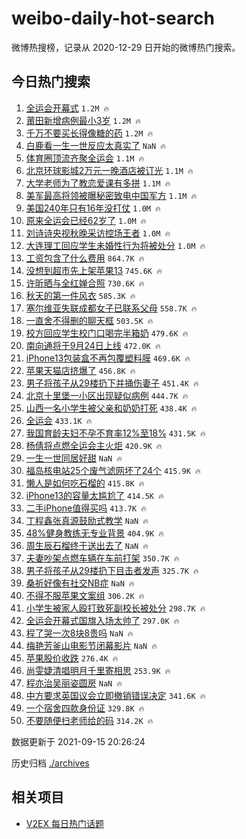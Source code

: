 # weibo-daily-hot-search

微博热搜榜，记录从 2020-12-29 日开始的微博热门搜索。

## 今日热门搜索

<!-- BEGIN -->

1. [全运会开幕式](https://s.weibo.com/weibo?q=%23%E5%85%A8%E8%BF%90%E4%BC%9A%E5%BC%80%E5%B9%95%E5%BC%8F%23&Refer=top) `1.2M 🔥`
1. [莆田新增病例最小3岁](https://s.weibo.com/weibo?q=%23%E8%8E%86%E7%94%B0%E6%96%B0%E5%A2%9E%E7%97%85%E4%BE%8B%E6%9C%80%E5%B0%8F3%E5%B2%81%23&Refer=top) `1.2M 🔥`
1. [千万不要买长得像糖的药](https://s.weibo.com/weibo?q=%23%E5%8D%83%E4%B8%87%E4%B8%8D%E8%A6%81%E4%B9%B0%E9%95%BF%E5%BE%97%E5%83%8F%E7%B3%96%E7%9A%84%E8%8D%AF%23&Refer=top) `1.2M 🔥`
1. [白鹿看一生一世反应太真实了](https://s.weibo.com/weibo?q=%23%E7%99%BD%E9%B9%BF%E7%9C%8B%E4%B8%80%E7%94%9F%E4%B8%80%E4%B8%96%E5%8F%8D%E5%BA%94%E5%A4%AA%E7%9C%9F%E5%AE%9E%E4%BA%86%23&Refer=top) `NaN 🔥`
1. [体育圈顶流齐聚全运会](https://s.weibo.com/weibo?q=%23%E4%BD%93%E8%82%B2%E5%9C%88%E9%A1%B6%E6%B5%81%E9%BD%90%E8%81%9A%E5%85%A8%E8%BF%90%E4%BC%9A%23&Refer=top) `1.1M 🔥`
1. [北京环球影城2万元一晚酒店被订光](https://s.weibo.com/weibo?q=%23%E5%8C%97%E4%BA%AC%E7%8E%AF%E7%90%83%E5%BD%B1%E5%9F%8E2%E4%B8%87%E5%85%83%E4%B8%80%E6%99%9A%E9%85%92%E5%BA%97%E8%A2%AB%E8%AE%A2%E5%85%89%23&Refer=top) `1.1M 🔥`
1. [大学老师为了教恋爱课有多拼](https://s.weibo.com/weibo?q=%E5%A4%A7%E5%AD%A6%E8%80%81%E5%B8%88%E4%B8%BA%E4%BA%86%E6%95%99%E6%81%8B%E7%88%B1%E8%AF%BE%E6%9C%89%E5%A4%9A%E6%8B%BC&Refer=top) `1.1M 🔥`
1. [美军最高将领被曝秘密致电中国军方](https://s.weibo.com/weibo?q=%23%E7%BE%8E%E5%86%9B%E6%9C%80%E9%AB%98%E5%B0%86%E9%A2%86%E8%A2%AB%E6%9B%9D%E7%A7%98%E5%AF%86%E8%87%B4%E7%94%B5%E4%B8%AD%E5%9B%BD%E5%86%9B%E6%96%B9%23&Refer=top) `1.1M 🔥`
1. [美国240年只有16年没打仗](https://s.weibo.com/weibo?q=%23%E7%BE%8E%E5%9B%BD240%E5%B9%B4%E5%8F%AA%E6%9C%8916%E5%B9%B4%E6%B2%A1%E6%89%93%E4%BB%97%23&Refer=top) `1.0M 🔥`
1. [原来全运会已经62岁了](https://s.weibo.com/weibo?q=%23%E5%8E%9F%E6%9D%A5%E5%85%A8%E8%BF%90%E4%BC%9A%E5%B7%B2%E7%BB%8F62%E5%B2%81%E4%BA%86%23&Refer=top) `1.0M 🔥`
1. [刘诗诗央视秋晚采访控场王者](https://s.weibo.com/weibo?q=%23%E5%88%98%E8%AF%97%E8%AF%97%E5%A4%AE%E8%A7%86%E7%A7%8B%E6%99%9A%E9%87%87%E8%AE%BF%E6%8E%A7%E5%9C%BA%E7%8E%8B%E8%80%85%23&Refer=top) `1.0M 🔥`
1. [大连理工回应学生未婚性行为将被处分](https://s.weibo.com/weibo?q=%23%E5%A4%A7%E8%BF%9E%E7%90%86%E5%B7%A5%E5%9B%9E%E5%BA%94%E5%AD%A6%E7%94%9F%E6%9C%AA%E5%A9%9A%E6%80%A7%E8%A1%8C%E4%B8%BA%E5%B0%86%E8%A2%AB%E5%A4%84%E5%88%86%23&Refer=top) `1.0M 🔥`
1. [工资包含了什么费用](https://s.weibo.com/weibo?q=%23%E5%B7%A5%E8%B5%84%E5%8C%85%E5%90%AB%E4%BA%86%E4%BB%80%E4%B9%88%E8%B4%B9%E7%94%A8%23&Refer=top) `864.7K 🔥`
1. [没想到超市先上架苹果13](https://s.weibo.com/weibo?q=%23%E6%B2%A1%E6%83%B3%E5%88%B0%E8%B6%85%E5%B8%82%E5%85%88%E4%B8%8A%E6%9E%B6%E8%8B%B9%E6%9E%9C13%23&Refer=top) `745.6K 🔥`
1. [许昕晒与全红婵合照](https://s.weibo.com/weibo?q=%23%E8%AE%B8%E6%98%95%E6%99%92%E4%B8%8E%E5%85%A8%E7%BA%A2%E5%A9%B5%E5%90%88%E7%85%A7%23&Refer=top) `730.6K 🔥`
1. [秋天的第一件风衣](https://s.weibo.com/weibo?q=%23%E7%A7%8B%E5%A4%A9%E7%9A%84%E7%AC%AC%E4%B8%80%E4%BB%B6%E9%A3%8E%E8%A1%A3%23&Refer=top) `585.3K 🔥`
1. [塞尔维亚失联成都女子已联系父母](https://s.weibo.com/weibo?q=%23%E5%A1%9E%E5%B0%94%E7%BB%B4%E4%BA%9A%E5%A4%B1%E8%81%94%E6%88%90%E9%83%BD%E5%A5%B3%E5%AD%90%E5%B7%B2%E8%81%94%E7%B3%BB%E7%88%B6%E6%AF%8D%23&Refer=top) `558.7K 🔥`
1. [一直舍不得删的聊天框](https://s.weibo.com/weibo?q=%23%E4%B8%80%E7%9B%B4%E8%88%8D%E4%B8%8D%E5%BE%97%E5%88%A0%E7%9A%84%E8%81%8A%E5%A4%A9%E6%A1%86%23&Refer=top) `503.5K 🔥`
1. [校方回应学生校门口喝完半箱奶](https://s.weibo.com/weibo?q=%23%E6%A0%A1%E6%96%B9%E5%9B%9E%E5%BA%94%E5%AD%A6%E7%94%9F%E6%A0%A1%E9%97%A8%E5%8F%A3%E5%96%9D%E5%AE%8C%E5%8D%8A%E7%AE%B1%E5%A5%B6%23&Refer=top) `479.6K 🔥`
1. [南向通将于9月24日上线](https://s.weibo.com/weibo?q=%23%E5%8D%97%E5%90%91%E9%80%9A%E5%B0%86%E4%BA%8E9%E6%9C%8824%E6%97%A5%E4%B8%8A%E7%BA%BF%23&Refer=top) `472.0K 🔥`
1. [iPhone13包装盒不再包覆塑料膜](https://s.weibo.com/weibo?q=%23iPhone13%E5%8C%85%E8%A3%85%E7%9B%92%E4%B8%8D%E5%86%8D%E5%8C%85%E8%A6%86%E5%A1%91%E6%96%99%E8%86%9C%23&Refer=top) `469.6K 🔥`
1. [苹果天猫店挤爆了](https://s.weibo.com/weibo?q=%23%E8%8B%B9%E6%9E%9C%E5%A4%A9%E7%8C%AB%E5%BA%97%E6%8C%A4%E7%88%86%E4%BA%86%23&Refer=top) `456.8K 🔥`
1. [男子将孩子从29楼扔下并捅伤妻子](https://s.weibo.com/weibo?q=%23%E7%94%B7%E5%AD%90%E5%B0%86%E5%AD%A9%E5%AD%90%E4%BB%8E29%E6%A5%BC%E6%89%94%E4%B8%8B%E5%B9%B6%E6%8D%85%E4%BC%A4%E5%A6%BB%E5%AD%90%23&Refer=top) `451.4K 🔥`
1. [北京十里堡一小区出现疑似病例](https://s.weibo.com/weibo?q=%23%E5%8C%97%E4%BA%AC%E5%8D%81%E9%87%8C%E5%A0%A1%E4%B8%80%E5%B0%8F%E5%8C%BA%E5%87%BA%E7%8E%B0%E7%96%91%E4%BC%BC%E7%97%85%E4%BE%8B%23&Refer=top) `444.7K 🔥`
1. [山西一名小学生被父亲和奶奶打死](https://s.weibo.com/weibo?q=%23%E5%B1%B1%E8%A5%BF%E4%B8%80%E5%90%8D%E5%B0%8F%E5%AD%A6%E7%94%9F%E8%A2%AB%E7%88%B6%E4%BA%B2%E5%92%8C%E5%A5%B6%E5%A5%B6%E6%89%93%E6%AD%BB%23&Refer=top) `438.4K 🔥`
1. [全运会](https://s.weibo.com/weibo?q=%E5%85%A8%E8%BF%90%E4%BC%9A&Refer=top) `433.1K 🔥`
1. [我国育龄夫妇不孕不育率12%至18%](https://s.weibo.com/weibo?q=%23%E6%88%91%E5%9B%BD%E8%82%B2%E9%BE%84%E5%A4%AB%E5%A6%87%E4%B8%8D%E5%AD%95%E4%B8%8D%E8%82%B2%E7%8E%8712%25%E8%87%B318%25%23&Refer=top) `431.5K 🔥`
1. [杨倩将点燃全运会主火炬](https://s.weibo.com/weibo?q=%E6%9D%A8%E5%80%A9%E5%B0%86%E7%82%B9%E7%87%83%E5%85%A8%E8%BF%90%E4%BC%9A%E4%B8%BB%E7%81%AB%E7%82%AC&Refer=top) `420.9K 🔥`
1. [一生一世同居好甜](https://s.weibo.com/weibo?q=%23%E4%B8%80%E7%94%9F%E4%B8%80%E4%B8%96%E5%90%8C%E5%B1%85%E5%A5%BD%E7%94%9C%23&Refer=top) `NaN 🔥`
1. [福岛核电站25个废气滤网坏了24个](https://s.weibo.com/weibo?q=%23%E7%A6%8F%E5%B2%9B%E6%A0%B8%E7%94%B5%E7%AB%9925%E4%B8%AA%E5%BA%9F%E6%B0%94%E6%BB%A4%E7%BD%91%E5%9D%8F%E4%BA%8624%E4%B8%AA%23&Refer=top) `415.9K 🔥`
1. [懒人是如何吃石榴的](https://s.weibo.com/weibo?q=%23%E6%87%92%E4%BA%BA%E6%98%AF%E5%A6%82%E4%BD%95%E5%90%83%E7%9F%B3%E6%A6%B4%E7%9A%84%23&Refer=top) `415.8K 🔥`
1. [iPhone13的容量太尴尬了](https://s.weibo.com/weibo?q=%23iPhone13%E7%9A%84%E5%AE%B9%E9%87%8F%E5%A4%AA%E5%B0%B4%E5%B0%AC%E4%BA%86%23&Refer=top) `414.5K 🔥`
1. [二手iPhone值得买吗](https://s.weibo.com/weibo?q=%E4%BA%8C%E6%89%8BiPhone%E5%80%BC%E5%BE%97%E4%B9%B0%E5%90%97&Refer=top) `413.7K 🔥`
1. [丁程鑫张真源鼓励式教学](https://s.weibo.com/weibo?q=%23%E4%B8%81%E7%A8%8B%E9%91%AB%E5%BC%A0%E7%9C%9F%E6%BA%90%E9%BC%93%E5%8A%B1%E5%BC%8F%E6%95%99%E5%AD%A6%23&Refer=top) `NaN 🔥`
1. [48%健身教练无专业背景](https://s.weibo.com/weibo?q=%2348%25%E5%81%A5%E8%BA%AB%E6%95%99%E7%BB%83%E6%97%A0%E4%B8%93%E4%B8%9A%E8%83%8C%E6%99%AF%23&Refer=top) `404.9K 🔥`
1. [周生辰石榴终于送出去了](https://s.weibo.com/weibo?q=%23%E5%91%A8%E7%94%9F%E8%BE%B0%E7%9F%B3%E6%A6%B4%E7%BB%88%E4%BA%8E%E9%80%81%E5%87%BA%E5%8E%BB%E4%BA%86%23&Refer=top) `NaN 🔥`
1. [夫妻吵架点燃车辆在车前打架](https://s.weibo.com/weibo?q=%23%E5%A4%AB%E5%A6%BB%E5%90%B5%E6%9E%B6%E7%82%B9%E7%87%83%E8%BD%A6%E8%BE%86%E5%9C%A8%E8%BD%A6%E5%89%8D%E6%89%93%E6%9E%B6%23&Refer=top) `350.7K 🔥`
1. [男子将孩子从29楼扔下目击者发声](https://s.weibo.com/weibo?q=%23%E7%94%B7%E5%AD%90%E5%B0%86%E5%AD%A9%E5%AD%90%E4%BB%8E29%E6%A5%BC%E6%89%94%E4%B8%8B%E7%9B%AE%E5%87%BB%E8%80%85%E5%8F%91%E5%A3%B0%23&Refer=top) `325.7K 🔥`
1. [桑祈好像有社交NB症](https://s.weibo.com/weibo?q=%23%E6%A1%91%E7%A5%88%E5%A5%BD%E5%83%8F%E6%9C%89%E7%A4%BE%E4%BA%A4NB%E7%97%87%23&Refer=top) `NaN 🔥`
1. [不得不服苹果文案组](https://s.weibo.com/weibo?q=%23%E4%B8%8D%E5%BE%97%E4%B8%8D%E6%9C%8D%E8%8B%B9%E6%9E%9C%E6%96%87%E6%A1%88%E7%BB%84%23&Refer=top) `306.2K 🔥`
1. [小学生被家人殴打致死副校长被处分](https://s.weibo.com/weibo?q=%23%E5%B0%8F%E5%AD%A6%E7%94%9F%E8%A2%AB%E5%AE%B6%E4%BA%BA%E6%AE%B4%E6%89%93%E8%87%B4%E6%AD%BB%E5%89%AF%E6%A0%A1%E9%95%BF%E8%A2%AB%E5%A4%84%E5%88%86%23&Refer=top) `298.7K 🔥`
1. [全运会开幕式国旗入场太帅了](https://s.weibo.com/weibo?q=%23%E5%85%A8%E8%BF%90%E4%BC%9A%E5%BC%80%E5%B9%95%E5%BC%8F%E5%9B%BD%E6%97%97%E5%85%A5%E5%9C%BA%E5%A4%AA%E5%B8%85%E4%BA%86%23&Refer=top) `297.0K 🔥`
1. [程了哭一次8块8贵吗](https://s.weibo.com/weibo?q=%23%E7%A8%8B%E4%BA%86%E5%93%AD%E4%B8%80%E6%AC%A18%E5%9D%978%E8%B4%B5%E5%90%97%23&Refer=top) `NaN 🔥`
1. [梅艳芳釜山电影节闭幕影片](https://s.weibo.com/weibo?q=%23%E6%A2%85%E8%89%B3%E8%8A%B3%E9%87%9C%E5%B1%B1%E7%94%B5%E5%BD%B1%E8%8A%82%E9%97%AD%E5%B9%95%E5%BD%B1%E7%89%87%23&Refer=top) `NaN 🔥`
1. [苹果股价收跌](https://s.weibo.com/weibo?q=%23%E8%8B%B9%E6%9E%9C%E8%82%A1%E4%BB%B7%E6%94%B6%E8%B7%8C%23&Refer=top) `276.4K 🔥`
1. [尚雯婕清唱明月千里寄相思](https://s.weibo.com/weibo?q=%23%E5%B0%9A%E9%9B%AF%E5%A9%95%E6%B8%85%E5%94%B1%E6%98%8E%E6%9C%88%E5%8D%83%E9%87%8C%E5%AF%84%E7%9B%B8%E6%80%9D%23&Refer=top) `253.9K 🔥`
1. [程亦治吴丽姿圆房](https://s.weibo.com/weibo?q=%23%E7%A8%8B%E4%BA%A6%E6%B2%BB%E5%90%B4%E4%B8%BD%E5%A7%BF%E5%9C%86%E6%88%BF%23&Refer=top) `NaN 🔥`
1. [中方要求英国议会立即撤销错误决定](https://s.weibo.com/weibo?q=%23%E4%B8%AD%E6%96%B9%E8%A6%81%E6%B1%82%E8%8B%B1%E5%9B%BD%E8%AE%AE%E4%BC%9A%E7%AB%8B%E5%8D%B3%E6%92%A4%E9%94%80%E9%94%99%E8%AF%AF%E5%86%B3%E5%AE%9A%23&Refer=top) `341.6K 🔥`
1. [一个宿舍四款身份证](https://s.weibo.com/weibo?q=%23%E4%B8%80%E4%B8%AA%E5%AE%BF%E8%88%8D%E5%9B%9B%E6%AC%BE%E8%BA%AB%E4%BB%BD%E8%AF%81%23&Refer=top) `329.8K 🔥`
1. [不要随便扫老师给的码](https://s.weibo.com/weibo?q=%23%E4%B8%8D%E8%A6%81%E9%9A%8F%E4%BE%BF%E6%89%AB%E8%80%81%E5%B8%88%E7%BB%99%E7%9A%84%E7%A0%81%23&Refer=top) `314.2K 🔥`

数据更新于 2021-09-15 20:26:24

<!-- END -->

历史归档 [./archives](./archives)

## 相关项目

- [V2EX 每日热门话题](https://github.com/boojack/v2ex-daily-hot-topic)
